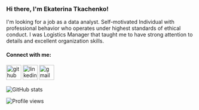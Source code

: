 ### Hi there, I'm Ekaterina Tkachenko!


I'm looking for a job as a data analyst. Self-motivated Individual with professional behavior who operates under highest standards of ethical conduct. I was Logistics Manager that taught me to have strong attention to details and excellent organization skills.

#### Connect with me:

[<img src='https://cdn.jsdelivr.net/npm/simple-icons@3.0.1/icons/github.svg' alt='github' height='40'>](https://github.com/ekaterina-tkachenko)  [<img src='https://cdn.jsdelivr.net/npm/simple-icons@3.0.1/icons/linkedin.svg' alt='linkedin' height='40'>](https://www.linkedin.com/in/https://www.linkedin.com/in/ekaterina-tkachenko-56b780253//)  [<img src='https://cdn.jsdelivr.net/npm/simple-icons@3.0.1/icons/gmail.svg' alt='gmail' height='40'>](sinevaekaterinas@gmail.com)  

![GitHub stats](https://github-readme-stats.vercel.app/api?username=ekaterina-tkachenko&show_icons=true)  

![Profile views](https://gpvc.arturio.dev/ekaterina-tkachenko)  
<!--
**ekaterina-tkachenko/ekaterina-tkachenko** is a ✨ _special_ ✨ repository because its `README.md` (this file) appears on your GitHub profile.

